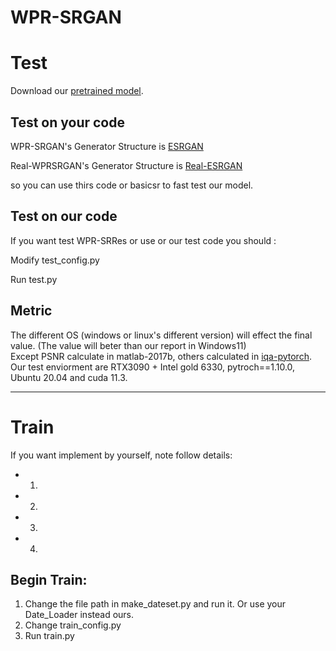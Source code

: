 # WPR-SRGAN

# Test
Download our [pretrained model](https://drive.google.com/drive/folders/1yMxgA8wpfcHQ1CRUrJyiU__D_tD3fi4K?usp=sharing).

Test on your code
----------------------------------------------------

WPR-SRGAN's Generator Structure is [ESRGAN](https://github.com/xinntao/ESRGAN)

Real-WPRSRGAN's Generator Structure is [Real-ESRGAN](https://github.com/xinntao/Real-ESRGAN)

so you can use thirs code or basicsr to fast test our model.

Test on our code
----------------------------------------------------
If you want test WPR-SRRes or use or our test code you should :

Modify test_config.py

Run test.py

Metric
----------------------------------------------------
The different OS (windows or linux's different version) will effect the final value. (The value will beter than our report in Windows11)\
Except PSNR calculate in matlab-2017b, others calculated in [iqa-pytorch](https://github.com/chaofengc/IQA-PyTorch).\
Our test enviorment are RTX3090 + Intel gold 6330, pytroch==1.10.0, Ubuntu 20.04 and cuda 11.3.

----------------------------------------------------
# Train

If you want implement by yourself, note follow details:

* 1.
* 2.
* 3.
* 4.

Begin Train:
---------------------------------------------------
1. Change the file path in make_dateset.py and run it. Or use your Date_Loader instead ours.
2. Change train_config.py
3. Run train.py
